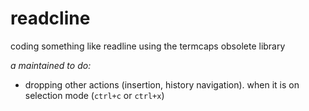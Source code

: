 # readcline
coding something like readline using the termcaps obsolete library

*a maintained to do:*
* dropping other actions (insertion, history navigation). when it is on selection mode (`ctrl+c` or `ctrl+x`)
